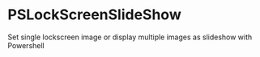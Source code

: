 # PSLockScreenSlideShow
Set single lockscreen image or display multiple images as slideshow with Powershell
